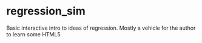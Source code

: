 # regression_sim
Basic interactive intro to ideas of regression. Mostly a vehicle for the author to learn some HTML5
